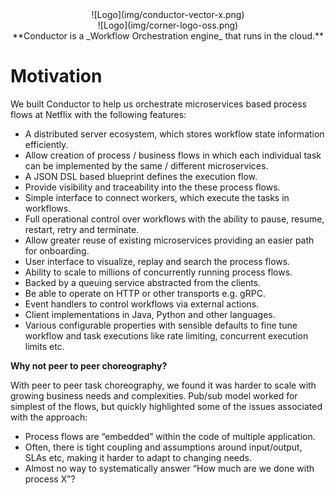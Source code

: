 <center>![Logo](img/conductor-vector-x.png)</center>
<center>![Logo](img/corner-logo-oss.png)</center>
<center>**Conductor is a _Workflow Orchestration engine_ that runs in the cloud.** </center>

# Motivation

We built Conductor to help us orchestrate microservices based process flows at Netflix with the following features:

* A distributed server ecosystem, which stores workflow state information efficiently.
* Allow creation of process / business flows in which each individual task can be implemented by the same / different microservices.
* A JSON DSL based blueprint defines the execution flow.
* Provide visibility and traceability into the these process flows.
* Simple interface to connect workers, which execute the tasks in workflows.
* Full operational control over workflows with the ability to pause, resume, restart, retry and terminate.
* Allow greater reuse of existing microservices providing an easier path for onboarding.
* User interface to visualize, replay and search the process flows.
* Ability to scale to millions of concurrently running process flows.
* Backed by a queuing service abstracted from the clients.
* Be able to operate on HTTP or other transports e.g. gRPC.
* Event handlers to control workflows via external actions.
* Client implementations in Java, Python and other languages.
* Various configurable properties with sensible defaults to fine tune workflow and task executions like rate limiting, concurrent execution limits etc.

**Why not peer to peer choreography?**

With peer to peer task choreography, we found it was harder to scale with growing business needs and complexities.
Pub/sub model worked for simplest of the flows, but quickly highlighted some of the issues associated with the approach:

* Process flows are “embedded” within the code of multiple application.
* Often, there is tight coupling and assumptions around input/output, SLAs etc, making it harder to adapt to changing needs.
* Almost no way to systematically answer “How much are we done with process X”?
